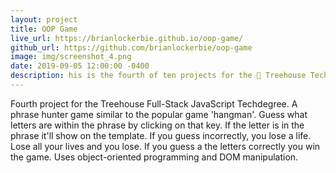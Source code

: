 ```yaml
---
layout: project
title: OOP Game
live_url: https://brianlockerbie.github.io/oop-game/
github_url: https://github.com/brianlockerbie/oop-game
image: img/screenshot_4.png
date: 2019-09-05 12:00:00 -0400
description: his is the fourth of ten projects for the 🏡 Treehouse TechDegree Full Stack JavaScript. 
---
```

Fourth project for the Treehouse Full-Stack JavaScript Techdegree. A phrase hunter game similar to the popular game 'hangman'. Guess what letters are within the phrase by clicking on that key. If the letter is in the phrase it'll show on the template. If you guess incorrectly, you lose a life. Lose all your lives and you lose. If you guess a the letters correctly you win the game. Uses object-oriented programming and DOM manipulation.